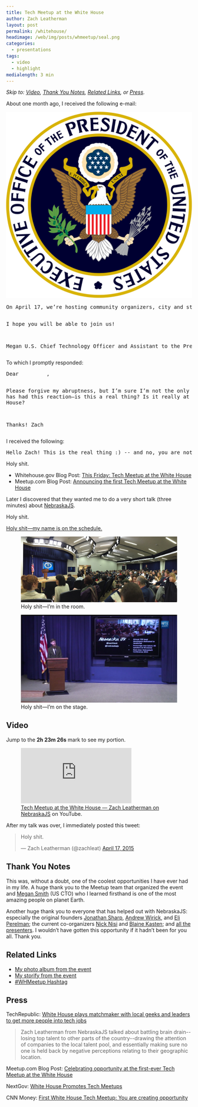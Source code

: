 ```yaml
---
title: Tech Meetup at the White House
author: Zach Leatherman
layout: post
permalink: /whitehouse/
headimage: /web/img/posts/whmeetup/seal.png
categories:
  - presentations
tags:
  - video
  - highlight
medialength: 3 min
---
```


*Skip to: [Video](#video), [Thank You Notes](#thankyou), [Related Links](#related), or [Press](#press).*

About one month ago, I received the following e-mail:

<div class="printed-page">
<img src="/web/img/posts/whmeetup/seal.svg" onerror="this.src='/web/img/posts/whmeetup/seal.png'; this.onerror=null;" alt="The White House Official Seal">
<pre>
On April 17, we’re hosting community organizers, city and state officials, and technology thought leaders for a Tech Meetup at the White House. Our goals in gathering are to support America’s innovators, to better bridge digital divides, to interconnect us on common topics, to better collaborate on challenging projects where we have deep need and passion to solve them, and figure out how to include all Americans everywhere in our #InnovationNation.

I hope you will be able to join us!

Megan
U.S. Chief Technology Officer and Assistant to the President
</pre>
</div>

To which I promptly responded:

<div class="printed-page">
<pre>
Dear <span class="redacted">&nbsp;&nbsp;&nbsp;&nbsp;&nbsp;&nbsp;&nbsp;&nbsp;</span>,

Please forgive my abruptness, but I’m sure I’m not the only one that has had this reaction—is this a real thing? Is it really at the White House?

Thanks!
Zach
</pre>
</div>

I received the following:

<div class="printed-page">
<pre>
Hello Zach! This is the real thing :) -- and no, you are not the only person to react this way. It's a very special invitation, and yes, we are all really, truly invited to the White House.
</pre>
</div>

Holy shit.

* Whitehouse.gov Blog Post: [This Friday: Tech Meetup at the White House](https://www.whitehouse.gov/blog/2015/04/14/friday-tech-meetup-white-house-0)
* Meetup.com Blog Post: [Announcing the first Tech Meetup at the White House](http://blog.meetup.com/announcing-the-first-tech-meetup-at-the-white-house/)


Later I discovered that they wanted me to do a very short talk (three minutes) about [NebraskaJS](http://nebraskajs.com/).

Holy shit.

<a href="/web/img/posts/whmeetup/schedule.jpg">Holy shit—my name is on the schedule.</a>

<figure>
	<img src="/web/img/posts/whmeetup/room.jpg" alt="">
	<figcaption>Holy shit—I’m in the room.</figcaption>
</figure>

<figure>
	<img src="/web/img/posts/whmeetup/onstage.jpg" alt="">
	<figcaption>Holy shit—I’m on the stage.</figcaption>
</figure>

<span id="video"></span>
## Video

Jump to the **2h 23m 26s** mark to see my portion.

<figure>
	<div class="fluid-width-video-wrapper"><iframe src="https://www.youtube.com/embed/DF_5NgLoZyI?t=2h23m26s" frameborder="0" allowfullscreen></iframe></div>
	<figcaption><a href="https://www.youtube.com/watch?v=DF_5NgLoZyI&amp;t=2h23m26s">Tech Meetup at the White House &mdash; Zach Leatherman on NebraskaJS</a> on YouTube.</figcaption>
</figure>

After my talk was over, I immediately posted this tweet:

<blockquote class="twitter-tweet" lang="en"><p>Holy shit.</p>&mdash; Zach Leatherman (@zachleat) <a href="https://twitter.com/zachleat/status/589090672306683904">April 17, 2015</a></blockquote>

<span id="thankyou"></span>
## Thank You Notes

This was, without a doubt, one of the coolest opportunities I have ever had in my life. A huge thank you to the Meetup team that organized the event and [Megan Smith](https://twitter.com/USCTO) (US CTO) who I learned firsthand is one of the most amazing people on planet Earth.

Another huge thank you to everyone that has helped out with NebraskaJS: especially the original founders [Jonathan Sharp](https://twitter.com/jdsharp), [Andrew Wirick](https://twitter.com/amwirick), and [Eli Perelman](https://twitter.com/eliperelman); the current co-organizers [Nick Nisi](https://twitter.com/nicknisi) and [Blaine Kasten](https://twitter.com/blainekasten); and [all the presenters](http://nebraskajs.com/presenters/). I wouldn’t have gotten this opportunity if it hadn’t been for you all. Thank you.

<span id="related"></span>
## Related Links

* [My photo album from the event](https://goo.gl/photos/4imPhedXuVyRS9168)
* [My storify from the event](https://storify.com/zachleat/white-house-meetup)
* [\#WHMeetup Hashtag](https://twitter.com/search?q=%23whmeetup)

<span id="press"></span>
## Press

TechRepublic: [White House plays matchmaker with local geeks and leaders to get more people into tech jobs](http://www.techrepublic.com/article/white-house-plays-matchmaker-with-local-geeks-and-leaders-to-get-more-people-into-tech-jobs/)

> Zach Leatherman from NebraskaJS talked about battling brain drain--losing top talent to other parts of the country--drawing the attention of companies to the local talent pool, and essentially making sure no one is held back by negative perceptions relating to their geographic location.

Meetup.com Blog Post: [Celebrating opportunity at the first-ever Tech Meetup at the White House](http://blog.meetup.com/creating-opportunity/)

NextGov: [White House Promotes Tech Meetups](http://www.nextgov.com/cio-briefing/2015/04/white-house-promotes-tech-meetups-economic-growth-drivers/110476/)

CNN Money: [First White House Tech Meetup: You are creating opportunity](http://money.cnn.com/2015/04/17/technology/white-house-tech-meetup-megan-smith/index.html)
